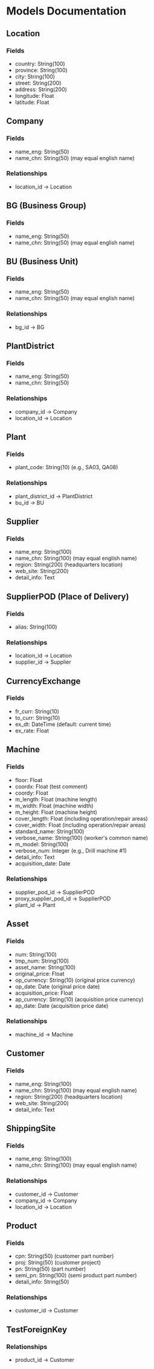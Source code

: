 # Models Documentation

## Location
### Fields
- country: String(100)
- province: String(100)
- city: String(100)
- street: String(200)
- address: String(200)
- longitude: Float
- latitude: Float

## Company
### Fields
- name_eng: String(50)
- name_chn: String(50) (may equal english name)

### Relationships
- location_id -> Location

## BG (Business Group)
### Fields
- name_eng: String(50)
- name_chn: String(50) (may equal english name)

## BU (Business Unit)
### Fields
- name_eng: String(50)
- name_chn: String(50) (may equal english name)

### Relationships
- bg_id -> BG

## PlantDistrict
### Fields
- name_eng: String(50)
- name_chn: String(50)

### Relationships
- company_id -> Company
- location_id -> Location

## Plant
### Fields
- plant_code: String(10) (e.g., SA03, QA08)

### Relationships
- plant_district_id -> PlantDistrict
- bu_id -> BU

## Supplier
### Fields
- name_eng: String(100)
- name_chn: String(100) (may equal english name)
- region: String(200) (headquarters location)
- web_site: String(200)
- detail_info: Text

## SupplierPOD (Place of Delivery)
### Fields
- alias: String(100)

### Relationships
- location_id -> Location
- supplier_id -> Supplier

## CurrencyExchange
### Fields
- fr_curr: String(10)
- to_curr: String(10)
- ex_dt: DateTime (default: current time)
- ex_rate: Float

## Machine
### Fields
- floor: Float
- coordx: Float (test comment)
- coordy: Float
- m_length: Float (machine length)
- m_width: Float (machine width)
- m_height: Float (machine height)
- cover_length: Float (including operation/repair areas)
- cover_width: Float (including operation/repair areas)
- standard_name: String(100)
- verbose_name: String(100) (worker's common name)
- m_model: String(100)
- verbose_num: Integer (e.g., Drill machine #1)
- detail_info: Text
- acquisition_date: Date

### Relationships
- supplier_pod_id -> SupplierPOD
- proxy_supplier_pod_id -> SupplierPOD
- plant_id -> Plant

## Asset
### Fields
- num: String(100)
- tmp_num: String(100)
- asset_name: String(100)
- original_price: Float
- op_currency: String(10) (original price currency)
- op_date: Date (original price date)
- acquisition_price: Float
- ap_currency: String(10) (acquisition price currency)
- ap_date: Date (acquisition price date)

### Relationships
- machine_id -> Machine

## Customer
### Fields
- name_eng: String(100)
- name_chn: String(100) (may equal english name)
- region: String(200) (headquarters location)
- web_site: String(200)
- detail_info: Text

## ShippingSite
### Fields
- name_eng: String(100)
- name_chn: String(100) (may equal english name)

### Relationships
- customer_id -> Customer
- company_id -> Company
- location_id -> Location

## Product
### Fields
- cpn: String(50) (customer part number)
- proj: String(50) (customer project)
- pn: String(50) (part number)
- semi_pn: String(100) (semi product part number)
- detail_info: String(50)

### Relationships
- customer_id -> Customer

## TestForeignKey
### Relationships
- product_id -> Customer
